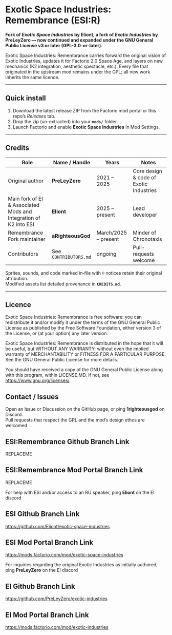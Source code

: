 # Exotic Space Industries: Remembrance (ESI:R)

**Fork of _Exotic Space Industries_ by Eliont, a fork of _Exotic Industries_ by PreLeyZero — now continued and expanded under the GNU General Public License v3 or later (GPL-3.0-or-later).**

Exotic Space Industries: Remembrance carries forward the original vision of Exotic Industries, updates it for Factorio 2.0 Space Age, and layers on new mechanics (K2 integration, aesthetic spectacle, etc.). Every file that originated in the upstream mod remains under the GPL; all new work inherits the same licence.

---

## Quick install

1. Download the latest release ZIP from the Factorio mod portal or this repo’s _Releases_ tab.  
2. Drop the zip (un-extracted) into your **`mods/`** folder.  
3. Launch Factorio and enable **Exotic Space Industries** in Mod Settings.  

---

## Credits

| Role | Name / Handle | Years | Notes |
|------|---------------|-------|-------|
| Original author | **PreLeyZero** | 2021 – 2025 | Core design & code of Exotic Industries |
| Main fork of EI & Associated Mods and Integration of K2 into ESI | **Eliont** | 2025 – present | Lead developer |
| Remembrance Fork maintainer | **aRighteousGod** | March/2025 – present | Minder of Chronotaxis |
| Contributors | See `CONTRIBUTORS.md` | ongoing | Pull-requests welcome |

Sprites, sounds, and code marked in‐file with `©` notices retain their original attribution.  
Modified assets list detailed provenance in **`CREDITS.md`**.

---

## Licence

Exotic Space Industries: Remembrance is free software: you can redistribute it and/or modify
it under the terms of the GNU General Public License as published by the Free
Software Foundation, either version 3 of the License, or (at your option) any
later version.

Exotic Space Industries: Remembrance is distributed in the hope that it will be useful,
but WITHOUT ANY WARRANTY; without even the implied warranty of
MERCHANTABILITY or FITNESS FOR A PARTICULAR PURPOSE. See the
GNU General Public License for more details.

You should have received a copy of the GNU General Public License along with
this program, within LICENSE.MD. If not, see https://www.gnu.org/licenses/.

## Contact / Issues

Open an Issue or Discussion on the GitHub page, or ping **1righteousgod** on Discord.  
Pull requests that respect the GPL and the mod’s design ethos are welcomed.

## ESI:Remembrance Github Branch Link
REPLACEME

## ESI:Remembrance Mod Portal Branch Link
REPLACEME


For help with ESI and/or access to an RU speaker, ping **Eliont** on the EI discord

## ESI Github Branch Link
https://github.com/Eliont/exotic-space-industries

## ESI Mod Portal Branch Link
https://mods.factorio.com/mod/exotic-space-industries

For inquiries regarding the original Exotic Industries as initially authored, ping **PreLeyZero** on the EI discord

## EI Github Branch Link
https://github.com/PreLeyZero/exotic-industries

## EI Mod Portal Branch Link
https://mods.factorio.com/mod/exotic-industries

